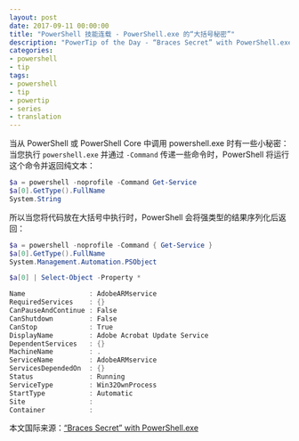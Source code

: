 ```yaml
---
layout: post
date: 2017-09-11 00:00:00
title: "PowerShell 技能连载 - PowerShell.exe 的“大括号秘密”"
description: "PowerTip of the Day - “Braces Secret” with PowerShell.exe"
categories:
- powershell
- tip
tags:
- powershell
- tip
- powertip
- series
- translation
---
```

当从 PowerShell 或 PowerShell Core 中调用 powershell.exe 时有一些小秘密：当您执行 `powershell.exe` 并通过 `-Command` 传递一些命令时，PowerShell 将运行这个命令并返回纯文本：

```powershell
$a = powershell -noprofile -Command Get-Service
$a[0].GetType().FullName
System.String
```

所以当您将代码放在大括号中执行时，PowerShell 会将强类型的结果序列化后返回：

```powershell
$a = powershell -noprofile -Command { Get-Service }
$a[0].GetType().FullName
System.Management.Automation.PSObject

$a[0] | Select-Object -Property *

Name                : AdobeARMservice
RequiredServices    : {}
CanPauseAndContinue : False
CanShutdown         : False
CanStop             : True
DisplayName         : Adobe Acrobat Update Service
DependentServices   : {}
MachineName         : .
ServiceName         : AdobeARMservice
ServicesDependedOn  : {}
Status              : Running
ServiceType         : Win32OwnProcess
StartType           : Automatic
Site                :
Container           :
```

<!--more-->
本文国际来源：[“Braces Secret” with PowerShell.exe](http://community.idera.com/powershell/powertips/b/tips/posts/braces-secret-with-powershell-exe)
